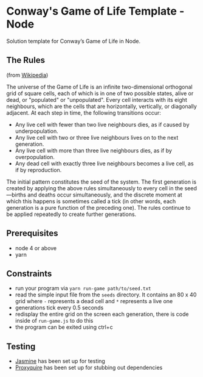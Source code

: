 # Conway's Game of Life Template - Node

Solution template for Conway’s Game of Life in Node.

## The Rules
(from [Wikipedia](https://en.wikipedia.org/wiki/Conway%27s_Game_of_Life))

The universe of the Game of Life is an infinite two-dimensional orthogonal grid of square cells, each of which is in one of two possible states, alive or dead, or "populated" or "unpopulated".
Every cell interacts with its eight neighbours, which are the cells that are horizontally, vertically, or diagonally adjacent.
At each step in time, the following transitions occur:
- Any live cell with fewer than two live neighbours dies, as if caused by underpopulation.
- Any live cell with two or three live neighbours lives on to the next generation.
- Any live cell with more than three live neighbours dies, as if by overpopulation.
- Any dead cell with exactly three live neighbours becomes a live cell, as if by reproduction.

The initial pattern constitutes the seed of the system.
The first generation is created by applying the above rules simultaneously to every cell in the seed—births and deaths occur simultaneously, and the discrete moment at which this happens is sometimes called a tick (in other words, each generation is a pure function of the preceding one).
The rules continue to be applied repeatedly to create further generations.

## Prerequisites
- node 4 or above
- yarn

## Constraints
- run your program via `yarn run-game path/to/seed.txt`
- read the simple input file from the `seeds` directory. It contains an 80 x 40 grid where `-` represents a dead cell and `*` represents a live one
- generations tick every 0.5 seconds
- redisplay the entire grid on the screen each generation, there is code inside of `run-game.js` to do this
- the program can be exited using ctrl+c

## Testing
- [Jasmine](https://jasmine.github.io/) has been set up for testing
- [Proxyquire](https://github.com/thlorenz/proxyquire) has been set up for stubbing out dependencies
